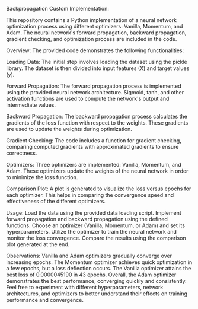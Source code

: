 Backpropagation Custom Implementation:

This repository contains a Python implementation of a neural network optimization process using different optimizers: Vanilla, Momentum, and Adam. The neural network's forward propagation, backward propagation, gradient checking, and optimization process are included in the code.

Overview:
The provided code demonstrates the following functionalities:

Loading Data: The initial step involves loading the dataset using the pickle library. The dataset is then divided into input features (X) and target values (y).

Forward Propagation: The forward propagation process is implemented using the provided neural network architecture. Sigmoid, tanh, and other activation functions are used to compute the network's output and intermediate values.

Backward Propagation: The backward propagation process calculates the gradients of the loss function with respect to the weights. These gradients are used to update the weights during optimization.

Gradient Checking: The code includes a function for gradient checking, comparing computed gradients with approximated gradients to ensure correctness.

Optimizers: Three optimizers are implemented: Vanilla, Momentum, and Adam. These optimizers update the weights of the neural network in order to minimize the loss function.

Comparison Plot: A plot is generated to visualize the loss versus epochs for each optimizer. This helps in comparing the convergence speed and effectiveness of the different optimizers.

Usage:
Load the data using the provided data loading script.
Implement forward propagation and backward propagation using the defined functions.
Choose an optimizer (Vanilla, Momentum, or Adam) and set its hyperparameters.
Utilize the optimizer to train the neural network and monitor the loss convergence.
Compare the results using the comparison plot generated at the end.

Observations:
Vanilla and Adam optimizers gradually converge over increasing epochs.
The Momentum optimizer achieves quick optimization in a few epochs, but a loss deflection occurs.
The Vanilla optimizer attains the best loss of 0.0000045190 in 43 epochs.
Overall, the Adam optimizer demonstrates the best performance, converging quickly and consistently.
Feel free to experiment with different hyperparameters, network architectures, and optimizers to better understand their effects on training performance and convergence.